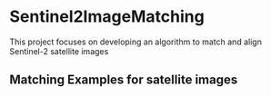 # Sentinel2ImageMatching
This project focuses on developing an algorithm to match and align Sentinel-2 satellite images
## Matching Examples for satellite images


